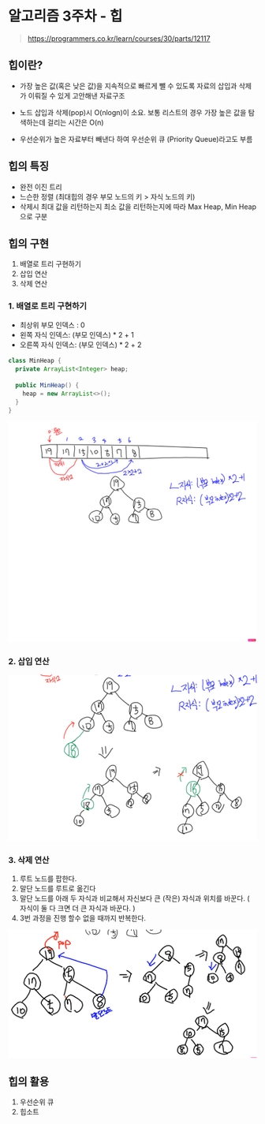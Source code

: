 # 알고리즘 3주차 - 힙
> https://programmers.co.kr/learn/courses/30/parts/12117

## 힙이란?
- 가장 높은 값(혹은 낮은 값)을 지속적으로 빠르게 뺄 수 있도록 자료의 삽입과 삭제가 이뤄질 수 있게 고안해낸 자료구조 


- 노드 삽입과 삭제(pop)시 O(nlogn)이 소요. 보통 리스트의 경우 가장 높은 값을 탐색하는데 걸리는 시간은 O(n)

- 우선순위가 높은 자료부터 빼낸다 하여 우선순위 큐 (Priority Queue)라고도 부름

## 힙의 특징
- 완전 이진 트리
- 느슨한 정렬 (최대힙의 경우 부모 노드의 키 > 자식 노드의 키)
- 삭제시 최대 값을 리턴하는지 최소 값을 리턴하는지에 따라 Max Heap, Min Heap으로 구분

## 힙의 구현
1. 배열로 트리 구현하기
2. 삽입 연산
3. 삭제 연산

### 1. 배열로 트리 구현하기
- 최상위 부모 인덱스 : 0
- 왼쪽 자식 인덱스: (부모 인덱스) * 2 + 1
- 오른쪽 자식 인덱스: (부모 인덱스) * 2 + 2


``` java
class MinHeap {
  private ArrayList<Integer> heap;

  public MinHeap() {
    heap = new ArrayList<>();
  }
}
```

![힙구현-1](./Heap.png)

### 2. 삽입 연산

![힙구현-2](./heap-insert.png)



### 3. 삭제 연산

1. 루트 노드를 팝한다.
2. 말단 노드를 루트로 옮긴다
3. 말단 노드를 아래 두 자식과 비교해서 자신보다 큰 (작은) 자식과 위치를 바꾼다. ( 자식이 둘 다 크면 더 큰 자식과 바꾼다. )
4. 3번 과정을 진행 할수 없을 때까지 반복한다.

![힙구현-3](./heap-delete.png)


## 힙의 활용
1. 우선순위 큐
2. 힙소트